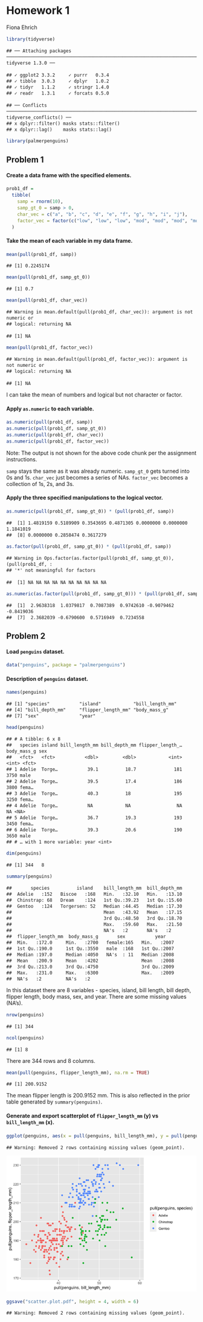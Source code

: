 Homework 1
================
Fiona Ehrich

``` r
library(tidyverse)
```

    ## ── Attaching packages ──────────────────────────────────────────────────────────────────────────── tidyverse 1.3.0 ──

    ## ✓ ggplot2 3.3.2     ✓ purrr   0.3.4
    ## ✓ tibble  3.0.3     ✓ dplyr   1.0.2
    ## ✓ tidyr   1.1.2     ✓ stringr 1.4.0
    ## ✓ readr   1.3.1     ✓ forcats 0.5.0

    ## ── Conflicts ─────────────────────────────────────────────────────────────────────────────── tidyverse_conflicts() ──
    ## x dplyr::filter() masks stats::filter()
    ## x dplyr::lag()    masks stats::lag()

``` r
library(palmerpenguins)
```

## Problem 1

#### Create a data frame with the specified elements.

``` r
prob1_df =
  tibble(
    samp = rnorm(10),
    samp_gt_0 = samp > 0,
    char_vec = c("a", "b", "c", "d", "e", "f", "g", "h", "i", "j"),
    factor_vec = factor(c("low", "low", "low", "mod", "mod", "mod", "mod", "high", "high", "high"))
  )
```

#### Take the mean of each variable in my data frame.

``` r
mean(pull(prob1_df, samp))
```

    ## [1] 0.2245174

``` r
mean(pull(prob1_df, samp_gt_0))
```

    ## [1] 0.7

``` r
mean(pull(prob1_df, char_vec))
```

    ## Warning in mean.default(pull(prob1_df, char_vec)): argument is not numeric or
    ## logical: returning NA

    ## [1] NA

``` r
mean(pull(prob1_df, factor_vec))
```

    ## Warning in mean.default(pull(prob1_df, factor_vec)): argument is not numeric or
    ## logical: returning NA

    ## [1] NA

I can take the mean of numbers and logical but not character or factor.

#### Apply `as.numeric` to each variable.

``` r
as.numeric(pull(prob1_df, samp))
as.numeric(pull(prob1_df, samp_gt_0))
as.numeric(pull(prob1_df, char_vec))
as.numeric(pull(prob1_df, factor_vec))
```

Note: The output is not shown for the above code chunk per the
assignment instructions.

`samp` stays the same as it was already numeric. `samp_gt_0` gets turned
into 0s and 1s. `char_vec` just becomes a series of NAs. `factor_vec`
becomes a collection of 1s, 2s, and 3s.

#### Apply the three specified manipulations to the logical vector.

``` r
as.numeric(pull(prob1_df, samp_gt_0)) * (pull(prob1_df, samp))
```

    ##  [1] 1.4819159 0.5189909 0.3543695 0.4871305 0.0000000 0.0000000 1.1841019
    ##  [8] 0.0000000 0.2858474 0.3617279

``` r
as.factor(pull(prob1_df, samp_gt_0)) * (pull(prob1_df, samp))
```

    ## Warning in Ops.factor(as.factor(pull(prob1_df, samp_gt_0)), (pull(prob1_df, :
    ## '*' not meaningful for factors

    ##  [1] NA NA NA NA NA NA NA NA NA NA

``` r
as.numeric(as.factor(pull(prob1_df, samp_gt_0))) * (pull(prob1_df, samp))
```

    ##  [1]  2.9638318  1.0379817  0.7087389  0.9742610 -0.9079462 -0.8419036
    ##  [7]  2.3682039 -0.6790600  0.5716949  0.7234558

## Problem 2

#### Load `penguins` dataset.

``` r
data("penguins", package = "palmerpenguins")
```

#### Description of `penguins` dataset.

``` r
names(penguins)
```

    ## [1] "species"           "island"            "bill_length_mm"   
    ## [4] "bill_depth_mm"     "flipper_length_mm" "body_mass_g"      
    ## [7] "sex"               "year"

``` r
head(penguins)
```

    ## # A tibble: 6 x 8
    ##   species island bill_length_mm bill_depth_mm flipper_length_… body_mass_g sex  
    ##   <fct>   <fct>           <dbl>         <dbl>            <int>       <int> <fct>
    ## 1 Adelie  Torge…           39.1          18.7              181        3750 male 
    ## 2 Adelie  Torge…           39.5          17.4              186        3800 fema…
    ## 3 Adelie  Torge…           40.3          18                195        3250 fema…
    ## 4 Adelie  Torge…           NA            NA                 NA          NA <NA> 
    ## 5 Adelie  Torge…           36.7          19.3              193        3450 fema…
    ## 6 Adelie  Torge…           39.3          20.6              190        3650 male 
    ## # … with 1 more variable: year <int>

``` r
dim(penguins)
```

    ## [1] 344   8

``` r
summary(penguins)
```

    ##       species          island    bill_length_mm  bill_depth_mm  
    ##  Adelie   :152   Biscoe   :168   Min.   :32.10   Min.   :13.10  
    ##  Chinstrap: 68   Dream    :124   1st Qu.:39.23   1st Qu.:15.60  
    ##  Gentoo   :124   Torgersen: 52   Median :44.45   Median :17.30  
    ##                                  Mean   :43.92   Mean   :17.15  
    ##                                  3rd Qu.:48.50   3rd Qu.:18.70  
    ##                                  Max.   :59.60   Max.   :21.50  
    ##                                  NA's   :2       NA's   :2      
    ##  flipper_length_mm  body_mass_g       sex           year     
    ##  Min.   :172.0     Min.   :2700   female:165   Min.   :2007  
    ##  1st Qu.:190.0     1st Qu.:3550   male  :168   1st Qu.:2007  
    ##  Median :197.0     Median :4050   NA's  : 11   Median :2008  
    ##  Mean   :200.9     Mean   :4202                Mean   :2008  
    ##  3rd Qu.:213.0     3rd Qu.:4750                3rd Qu.:2009  
    ##  Max.   :231.0     Max.   :6300                Max.   :2009  
    ##  NA's   :2         NA's   :2

In this dataset there are 8 variables - species, island, bill length,
bill depth, flipper length, body mass, sex, and year. There are some
missing values (NA’s).

``` r
nrow(penguins)
```

    ## [1] 344

``` r
ncol(penguins)
```

    ## [1] 8

There are 344 rows and 8 columns.

``` r
mean(pull(penguins, flipper_length_mm), na.rm = TRUE)
```

    ## [1] 200.9152

The mean flipper length is 200.9152 mm. This is also reflected in the
prior table generated by `summary(penguins)`.

#### Generate and export scatterplot of `flipper_length_mm` (y) vs `bill_length_mm` (x).

``` r
ggplot(penguins, aes(x = pull(penguins, bill_length_mm), y = pull(penguins, flipper_length_mm), color = pull(penguins, species))) + geom_point()
```

    ## Warning: Removed 2 rows containing missing values (geom_point).

![](p8105_hw_fde2103_files/figure-gfm/peng_scatterplot-1.png)<!-- -->

``` r
ggsave("scatter.plot.pdf", height = 4, width = 6)
```

    ## Warning: Removed 2 rows containing missing values (geom_point).
